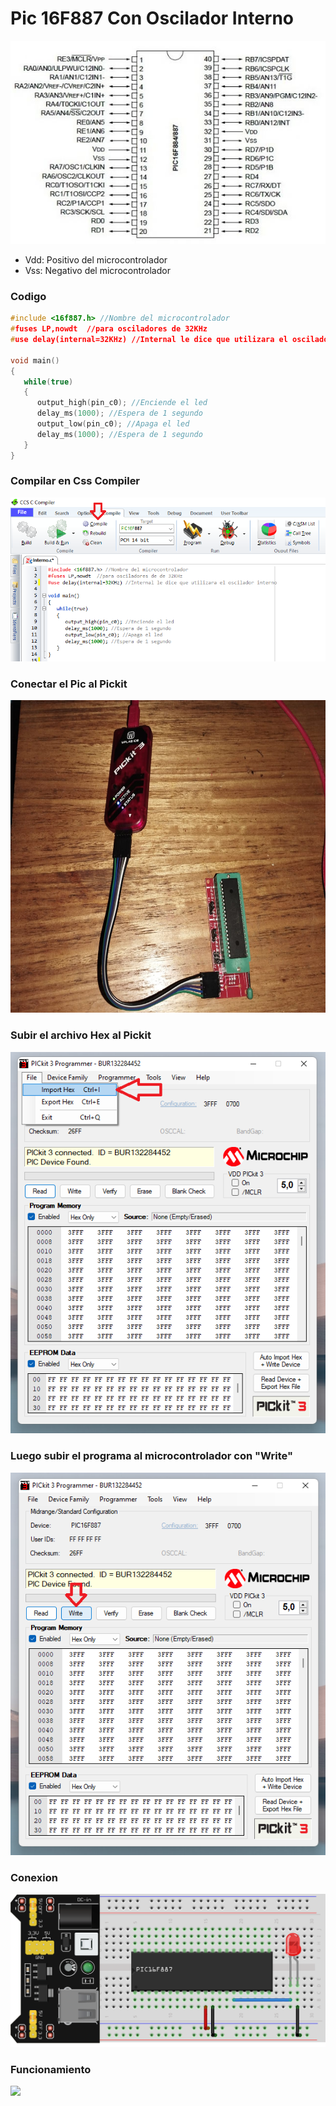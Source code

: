 # Pic 16F887 Con Oscilador Interno

<img src="https://github.com/IDiegoUlises/Pic-Con-Oscilador-Interno/blob/main/Images/16f887-Pic.png"  />

* Vdd: Positivo del microcontrolador
* Vss: Negativo del microcontrolador

### Codigo
```c
#include <16f887.h> //Nombre del microcontrolador
#fuses LP,nowdt  //para osciladores de 32KHz
#use delay(internal=32KHz) //Internal le dice que utilizara el oscilador interno

void main()
{
   while(true)
   {  
      output_high(pin_c0); //Enciende el led
      delay_ms(1000); //Espera de 1 segundo
      output_low(pin_c0); //Apaga el led
      delay_ms(1000); //Espera de 1 segundo
   }
}
```

### Compilar en Css Compiler
<img src="https://github.com/IDiegoUlises/Pic-Con-Oscilador-Interno/blob/main/Images/Codigo-Imagen.png"  />

### Conectar el Pic al Pickit 
<img src="https://github.com/IDiegoUlises/Pic-Con-Oscilador-Interno/blob/main/Images/Pickit3.jpg" width="1000" height="500" />

### Subir el archivo Hex al Pickit 
<img src="https://github.com/IDiegoUlises/Pic-Con-Oscilador-Interno/blob/main/Images/Importar-Hex.png"  />

### Luego subir el programa al microcontrolador con "Write"
<img src="https://github.com/IDiegoUlises/Pic-Con-Oscilador-Interno/blob/main/Images/Write-pickit.png"  />

### Conexion
<img src="https://github.com/IDiegoUlises/Pic-Con-Oscilador-Interno/blob/main/Images/Circuito-En-Fritizing.png" />

### Funcionamiento
![](https://github.com/IDiegoUlises/Pic-Con-Oscilador-Interno/blob/main/Images/Pic-Con-Oscilador-Interno.gif)
